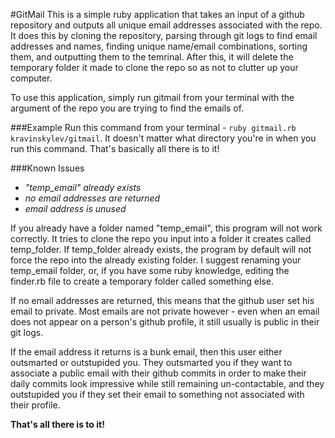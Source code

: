 #GitMail
This is a simple ruby application that takes an input of a github repository and outputs all unique email addresses associated with the repo. It does this by cloning the repository, parsing through git logs to find email addresses and names, finding unique name/email combinations, sorting them, and outputting them to the temrinal. After this, it will delete the temporary folder it made to clone the repo so as not to clutter up your computer.

To use this application, simply run gitmail from your terminal with the argument of the repo you are trying to find the emails of.

###Example
Run this command from your terminal -
`ruby gitmail.rb kravinskylev/gitmail`.
It doesn't matter what directory you're in when you run this command.
That's basically all there is to it!

###Known Issues
* *"temp_email" already exists*
* *no email addresses are returned*
* *email address is unused*

If you already have a folder named "temp_email", this program will not work correctly. It tries to clone the repo you input into a folder it creates called temp_folder. If temp_folder already exists, the program by default will not force the repo into the already existing folder. I suggest renaming your temp_email folder, or, if you have some ruby knowledge, editing the finder.rb file to create a temporary folder called something else.

If no email addresses are returned, this means that the github user set his email to private. Most emails are not private however - even when an email does not appear on a person's github profile, it still usually is public in their git logs.

If the email address it returns is a bunk email, then this user either outsmarted or outstupided you. They outsmarted you if they want to associate a public email with their github commits in order to make their daily commits look impressive while still remaining un-contactable, and they outstupided you if they set their email to something not associated with their profile.

**That's all there is to it!**
